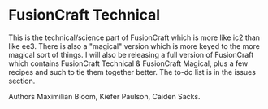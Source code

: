 FusionCraft Technical
===========
This is the technical/science part of FusionCraft which is more like ic2 than like ee3. There is also a "magical" version which is more keyed to the more magical sort of things. I will also be releasing a full version of FusionCraft which contains FusionCraft Technical & FusionCraft Magical, plus a few recipes and such to tie them together better. The to-do list is in the issues section.

Authors Maximilian Bloom, Kiefer Paulson, Caiden Sacks.
